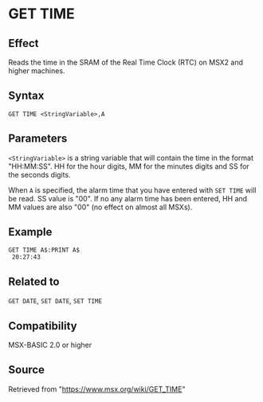 # GET TIME

## Effect

Reads the time in the SRAM of the Real Time Clock (RTC) on MSX2 and higher machines.

## Syntax

`GET TIME <StringVariable>,A`

## Parameters

`<StringVariable>` is a string variable that will contain the time in the format "HH:MM:SS". HH for the hour digits, MM for the minutes digits and SS for the seconds digits.

When `A` is specified, the alarm time that you have  entered with `SET TIME` will be read. SS value is "00". If no any alarm time has been entered, HH and MM values are also "00" (no effect on almost all MSXs).

## Example

```basic
GET TIME A$:PRINT A$
 20:27:43
```

## Related to

`GET DATE`, `SET DATE`, `SET TIME`

## Compatibility

MSX-BASIC 2.0 or higher

## Source

Retrieved from "https://www.msx.org/wiki/GET_TIME"
